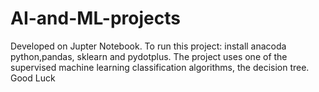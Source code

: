 # AI-and-ML-projects
Developed on Jupter Notebook.
To run this project:
install anacoda python,pandas, sklearn and pydotplus.
The project uses one of the supervised machine learning classification algorithms, the decision tree.
Good Luck
